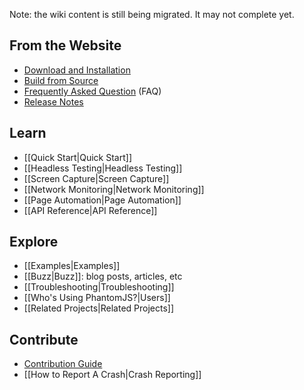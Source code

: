 Note: the wiki content is still being migrated. It may not complete yet.

## From the Website

* [Download and Installation](http://phantomjs.org/download.html)
* [Build from Source](http://phantomjs.org/build.html)
* [Frequently Asked Question](http://phantomjs.org/faq.html) (FAQ)
* [Release Notes](http://phantomjs.org/releases.html)

## Learn

* [[Quick Start|Quick Start]]
* [[Headless Testing|Headless Testing]]
* [[Screen Capture|Screen Capture]]
* [[Network Monitoring|Network Monitoring]]
* [[Page Automation|Page Automation]]
* [[API Reference|API Reference]]

## Explore

* [[Examples|Examples]]
* [[Buzz|Buzz]]: blog posts, articles, etc
* [[Troubleshooting|Troubleshooting]]
* [[Who's Using PhantomJS?|Users]]
* [[Related Projects|Related Projects]]

## Contribute

* [Contribution Guide](https://github.com/ariya/phantomjs/blob/master/CONTRIBUTING.md)
* [[How to Report A Crash|Crash Reporting]]
